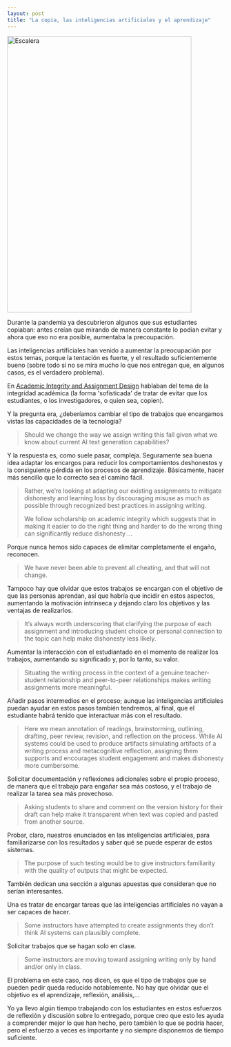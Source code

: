 ```yaml
---
layout: post
title: "La copia, las inteligencias artificiales y el aprendizaje"
---
```


<a data-flickr-embed="true" href="https://www.flickr.com/photos/fernand0/53683140567" title="Escalera"><img src="https://live.staticflickr.com/65535/53683140567_2dcfed733b_z.jpg" width="427" height="640" alt="Escalera"/></a><script async src="//embedr.flickr.com/assets/client-code.js" charset="utf-8"></script>

Durante la pandemia ya descubrieron algunos que sus estudiantes copiaban: antes creían que mirando de manera constante lo podían evitar y ahora que eso no era posible, aumentaba la precoupación.

Las inteligencias artificiales han venido a aumentar la preocupación por estos temas, porque la tentación es fuerte, y el resultado suficientemente bueno (sobre todo si no se mira mucho lo que nos entregan que, en algunos casos, es el verdadero problema).

En <a href="https://aiandwriting.hcommons.org/2023/09/22/academic-integrity-and-assignment-design/">Academic Integrity and Assignment Design</a> hablaban del tema de la integridad académica (la forma 'sofisticada' de tratar de evitar que los estudiantes, o los investigadores, o quien sea, copien).

Y la pregunta era, ¿deberíamos cambiar el tipo de trabajos que encargamos vistas las capacidades de la tecnología?

<blockquote>
Should we change the way we assign writing this fall given what we know about current AI text generation capabilities?
</blockquote>

Y la respuesta es, como suele pasar, compleja. Seguramente sea buena idea adaptar los encargos para reducir los comportamientos deshonestos y la consiguiente pérdida en los procesos de aprendizaje. Básicamente, hacer más sencillo que lo correcto sea el camino fácil.

<blockquote>
Rather, we’re looking at adapting our existing assignments to mitigate dishonesty and learning loss by discouraging misuse as much as possible through recognized best practices in assigning writing.

We follow scholarship on academic integrity which suggests that in making it easier to do the right thing and harder to do the wrong thing can significantly reduce dishonesty ...
</blockquote>

Porque nunca hemos sido capaces de elimitar completamente el engaño, reconocen.

<blockquote>
We have never been able to prevent all cheating, and that will not change.
</blockquote>

Tampoco hay que olvidar que estos trabajos se encargan con el objetivo de que las personas aprendan, así que habría que incidir en estos aspectos, aumentando la motivación intrínseca y dejando claro los objetivos y las ventajas de realizarlos.

<blockquote>
It’s always worth underscoring that clarifying the purpose of each assignment and introducing student choice or personal connection to the topic can help make dishonesty less likely.
</blockquote>

Aumentar la interacción con el estudiantado en el momento de realizar los trabajos, aumentando su significado y, por lo tanto, su valor.

<blockquote>
Situating the writing process in the context of a genuine teacher-student relationship and peer-to-peer relationships makes writing assignments more meaningful.</blockquote>

Añadir pasos intermedios en el proceso; aunque las inteligencias artificiales puedan ayudar en estos pasos también tendremos, al final, que el estudiante habrá tenido que interactuar más con el resultado.

<blockquote>
Here we mean annotation of readings, brainstorming, outlining, drafting, peer review, revision, and reflection on the process. While AI systems could be used to produce artifacts simulating artifacts of a writing process and metacognitive reflection, assigning them supports and encourages student engagement and makes dishonesty more cumbersome.
</blockquote>

Solicitar documentación y reflexiones adicionales sobre el propio proceso, de manera que el trabajo para engañar sea más costoso, y el trabajo de realizar la tarea sea más provechoso.

<blockquote>
Asking students to share and comment on the version history for their draft can help make it transparent when text was copied and pasted from another source.
</blockquote>

Probar, claro, nuestros enunciados en las inteligencias artificiales, para familiarizarse con los resultados y saber qué se puede esperar de estos sistemas.

<blockquote>
The purpose of such testing would be to give instructors familiarity with the quality of outputs that might be expected.
</blockquote>

También dedican una sección a algunas apuestas que consideran que no serían interesantes.

Una es tratar de encargar tareas que las inteligencias artificiales no vayan a ser capaces de hacer.

<blockquote>
Some instructors have attempted to create assignments they don’t think AI systems can plausibly complete.
</blockquote>

Solicitar trabajos que se hagan solo en clase.

<blockquote>
Some instructors are moving toward assigning writing only by hand and/or only in class.
</blockquote>

El problema en este caso, nos dicen, es que el tipo de trabajos que se pueden pedir queda reducido notablemente. No hay que olvidar que el objetivo es el aprendizaje, reflexión, análisis,...

Yo ya llevo algún tiempo trabajando con los estudiantes en estos esfuerzos de reflexión y discusión sobre lo entregado, porque creo que esto les ayuda a comprender mejor lo que han hecho, pero también lo que se podría hacer, pero el esfuerzo a veces es importante y no siempre disponemos de tiempo suficiente.
